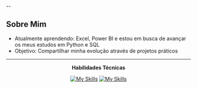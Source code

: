 
--

##  Sobre Mim
-  Atualmente aprendendo: Excel, Power BI e estou em busca de avançar os meus estudos em Python e SQL
-  Objetivo: Compartilhar minha evolução através de projetos práticos

---
<div align="center">
 
  **Habilidades Técnicas**


   
[![My Skills](https://skillicons.dev/icons?i=aws,azure,figma,html,css,git,github,kali,py,&perline=3)](https://skillicons.dev)
[![My Skills](https://skillicons.dev/icons?i=sklearn,mysql,matlab,kali,tensorflow,vscode,linux&perline=3)](https://skillicons.dev)

 
  





